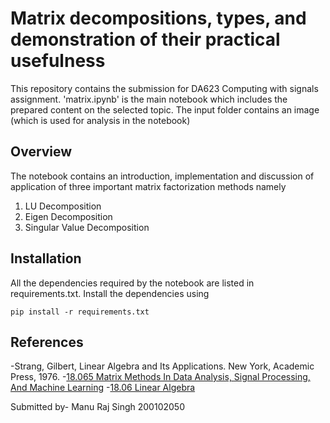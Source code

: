 # Matrix decompositions, types, and demonstration of their practical usefulness

This repository contains the submission for DA623 Computing with signals assignment. 'matrix.ipynb' is the main notebook which includes the prepared content on the selected topic. The input folder contains an image (which is used for analysis in the notebook)

## Overview
The notebook contains an introduction, implementation and discussion of application of three important matrix factorization methods namely
1. LU Decomposition
2. Eigen Decomposition
3. Singular Value Decomposition


## Installation

All the dependencies required by the notebook are listed in requirements.txt. Install the dependencies using

```
pip install -r requirements.txt
```

## References
-Strang, Gilbert, Linear Algebra and Its Applications. New York, Academic Press, 1976.
-[18.065 Matrix Methods In Data Analysis, Signal Processing, And Machine Learning](https://ocw.mit.edu/courses/18-065-matrix-methods-in-data-analysis-signal-processing-and-machine-learning-spring-2018/)
-[18.06 Linear Algebra](https://ocw.mit.edu/courses/18-06-linear-algebra-spring-2010/)

Submitted by-
Manu Raj Singh
200102050
